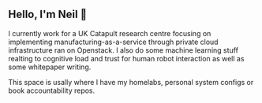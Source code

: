 <h2> Hello, I'm Neil 👋 </h2>

<p> I currently work for a UK Catapult research centre focusing on implementing manufacturing-as-a-service through private cloud infrastructure ran on Openstack. I also do some machine learning stuff realting to cognitive load and trust for human robot interaction as well as some whitepaper writing. </p>

<p> This space is usally where I have my homelabs, personal system configs or book accountability repos.</p>
